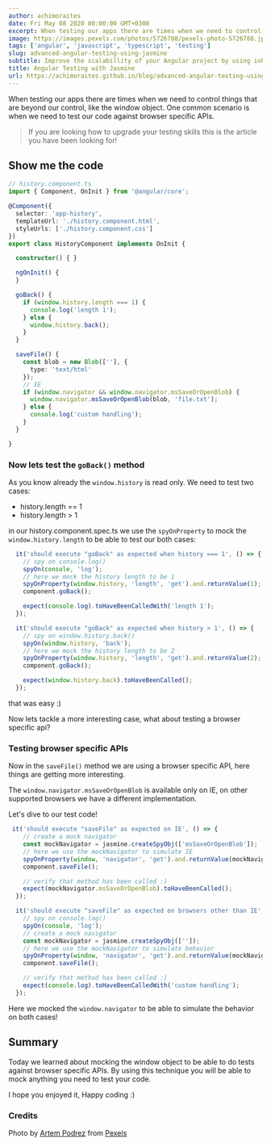 ```yaml
---
author: achimoraites
date: Fri May 08 2020 00:00:00 GMT+0300
excerpt: When testing our apps there are times when we need to control things that are beyond our control, like the window object
image: https://images.pexels.com/photos/5726788/pexels-photo-5726788.jpeg?auto=compress&cs=tinysrgb&dpr=2&h=255&w=400
tags: ['angular', 'javascript', 'typescript', 'testing']
slug: advanced-angular-testing-using-jasmine
subtitle: Improve the scalabillity of your Angular project by using inheritance! 
title: Angular Testing with Jasmine
url: https://achimoraites.github.io/blog/advanced-angular-testing-using-jasmine
---
```


<script context="module">
  export const prerender = true;
</script>


When testing our apps there are times when we need to control things that are beyond our control, like the window object.
One common scenario is when we need to test our code against browser specific APIs.

> If you are looking how to upgrade your testing skills this is the article you have been looking for!

## Show me the code

```typescript
// history.component.ts
import { Component, OnInit } from '@angular/core';

@Component({
  selector: 'app-history',
  templateUrl: './history.component.html',
  styleUrls: ['./history.component.css']
})
export class HistoryComponent implements OnInit {

  constructor() { }

  ngOnInit() {
  }

  goBack() {
    if (window.history.length === 1) {
      console.log('length 1');
    } else {
      window.history.back();
    }
  }

  saveFile() {
    const blob = new Blob([''], {
      type: 'text/html'
    });
    // IE
    if (window.navigator && window.navigator.msSaveOrOpenBlob) {
      window.navigator.msSaveOrOpenBlob(blob, 'file.txt');
    } else {
      console.log('custom handling');
    }
  }

}
```

### Now lets test the `goBack()` method
As you know already the `window.history` is read only.
We need to test two cases:
- history.length == 1
- history.length > 1

in our history.component.spec.ts
we use the `spyOnProperty` to mock the `window.history.length` to be able to test our both cases:
```typescript
  it('should execute "goBack" as expected when history === 1', () => {
    // spy on console.log()
    spyOn(console, 'log');
    // here we mock the history length to be 1
    spyOnProperty(window.history, 'length', 'get').and.returnValue(1);
    component.goBack();

    expect(console.log).toHaveBeenCalledWith('length 1');
  });

  it('should execute "goBack" as expected when history > 1', () => {
    // spy on window.history.back()
    spyOn(window.history, 'back');
    // here we mock the history length to be 2
    spyOnProperty(window.history, 'length', 'get').and.returnValue(2);
    component.goBack();

    expect(window.history.back).toHaveBeenCalled();
  });
```
that was easy :)

Now lets tackle a more interesting case, what about testing a browser specific api?

### Testing browser specific APIs
Now in the `saveFile()` method we are using a browser specific API, here things are getting more interesting.

The `window.navigator.msSaveOrOpenBlob` is available only on IE,
on other supported browsers we have a different implementation.

Let's dive to our test code!

```typescript
 it('should execute "saveFile" as expected on IE', () => {
    // create a mock navigator
    const mockNavigator = jasmine.createSpyObj(['msSaveOrOpenBlob']);
    // here we use the mockNavigator to simulate IE
    spyOnProperty(window, 'navigator', 'get').and.returnValue(mockNavigator);
    component.saveFile();

    // verify that method has been called :)
    expect(mockNavigator.msSaveOrOpenBlob).toHaveBeenCalled();
  });

  it('should execute "saveFile" as expected on browsers other than IE', () => {
    // spy on console.log()
    spyOn(console, 'log');
    // create a mock navigator
    const mockNavigator = jasmine.createSpyObj(['']);
    // here we use the mockNavigator to simulate behavior
    spyOnProperty(window, 'navigator', 'get').and.returnValue(mockNavigator);
    component.saveFile();

    // verify that method has been called :)
    expect(console.log).toHaveBeenCalledWith('custom handling');
  });

```
Here we mocked the `window.navigator` to be able to simulate the behavior on both cases!

## Summary

Today we learned about mocking the window object to be able to do tests against browser specific APIs.
By using this technique you will be able to mock anything you need to test your code.

I hope you enjoyed it,
Happy coding :)

 ### Credits

Photo by [Artem Podrez](https://www.pexels.com/@artempodrez?utm_content=attributionCopyText&utm_medium=referral&utm_source=pexels)  from [Pexels](https://www.pexels.com/photo/a-woman-doing-an-experiment-5726788/?utm_content=attributionCopyText&utm_medium=referral&utm_source=pexels)